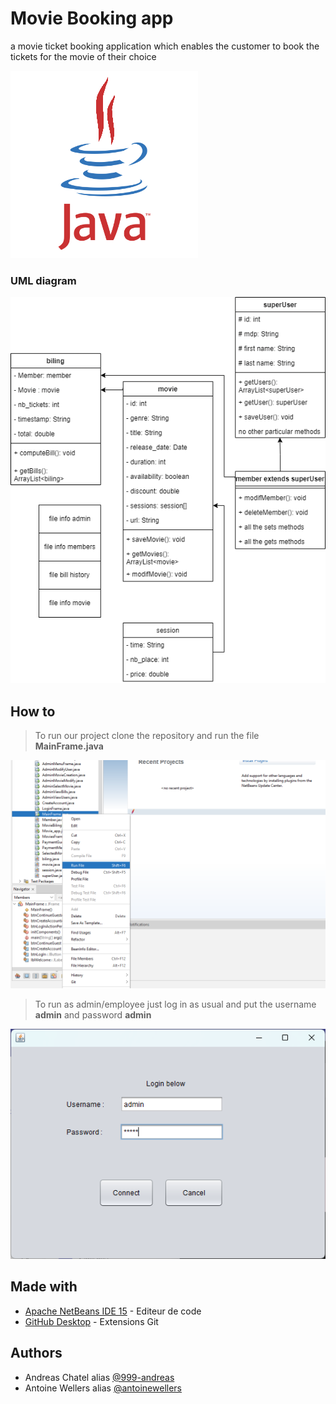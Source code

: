 # Movie Booking app
 a movie ticket booking application which enables the customer to book the tickets for the movie of their choice

![JAVA](/JAVA.gif?raw=true "JAVA")

### UML diagram

![SCHEMA](/archi3.png?raw=true "schema")

## How to

> To run our project clone the repository and run the file **MainFrame.java**

![tuto1](/tuto1.png?raw=true "tuto1")

> To run as admin/employee just log in as usual and put the username **admin** and password **admin**

![tuto2](/tuto2.png?raw=true "tuto2")

## Made with

- [Apache NetBeans IDE 15](https://netbeans.apache.org/download/index.html) - Editeur de code
- [GitHub Desktop](https://desktop.github.com/) - Extensions Git

## Authors

- Andreas Chatel alias [@999-andreas](https://github.com/999-andreas)
- Antoine Wellers alias [@antoinewellers](https://github.com/antoinewellers)
